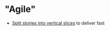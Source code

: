 # "Agile"

* [Split stories into vertical slices](http://agileforall.com/wp-content/uploads/2012/01/Story-Splitting-Flowchart.pdf) to deliver fast



